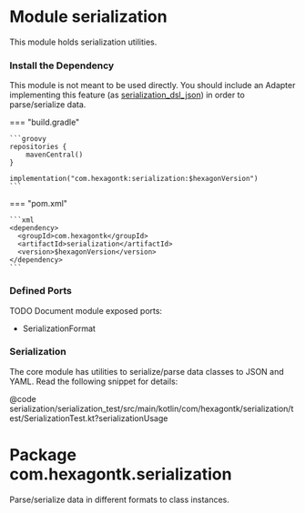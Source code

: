 
# Module serialization
This module holds serialization utilities.

### Install the Dependency
This module is not meant to be used directly. You should include an Adapter implementing this
feature (as [serialization_dsl_json]) in order to parse/serialize data.

[serialization_dsl_json]: serialization_dsl_json.md

=== "build.gradle"

    ```groovy
    repositories {
        mavenCentral()
    }

    implementation("com.hexagontk:serialization:$hexagonVersion")
    ```

=== "pom.xml"

    ```xml
    <dependency>
      <groupId>com.hexagontk</groupId>
      <artifactId>serialization</artifactId>
      <version>$hexagonVersion</version>
    </dependency>
    ```

### Defined Ports
TODO Document module exposed ports:
* SerializationFormat

### Serialization
The core module has utilities to serialize/parse data classes to JSON and YAML. Read the following
snippet for details:

@code serialization/serialization_test/src/main/kotlin/com/hexagontk/serialization/test/SerializationTest.kt?serializationUsage

# Package com.hexagontk.serialization
Parse/serialize data in different formats to class instances.
